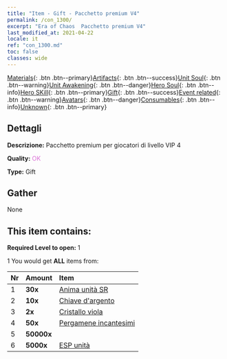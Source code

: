 ```yaml
---
title: "Item - Gift - Pacchetto premium V4"
permalink: /con_1300/
excerpt: "Era of Chaos  Pacchetto premium V4"
last_modified_at: 2021-04-22
locale: it
ref: "con_1300.md"
toc: false
classes: wide
---
```

 [Materials](/ItemsIT/){: .btn .btn--primary}[Artifacts](/ItemsIT/Artifacts/){: .btn .btn--success}[Unit Soul](/ItemsIT/UnitSoul/){: .btn .btn--warning}[Unit Awakening](/ItemsIT/UnitAwakening/){: .btn .btn--danger}[Hero Soul](/ItemsIT/HeroSoul/){: .btn .btn--info}[Hero SKill](/ItemsIT/HeroSkill/){: .btn .btn--primary}[Gift](/ItemsIT/Gift/){: .btn .btn--success}[Event related](/ItemsIT/Events/){: .btn .btn--warning}[Avatars](/ItemsIT/Avatars/){: .btn .btn--danger}[Consumables](/ItemsIT/Consumables/){: .btn .btn--info}[Unknown](/ItemsIT/Unknown/){: .btn .btn--primary}

## Dettagli
 **Descrizione:** Pacchetto premium per giocatori di livello VIP 4

 **Quality:** <span style="color: #DA70D6">OK</span>

 **Type:** Gift

## Gather

  None

## This item contains:

 **Required Level to open:** 1

 1 You would get **ALL** items  from:

  | Nr | Amount |     Item    |
  |:---|:-------|:------------|
  | 1 |  **30x** | [Anima unità SR](/it/Items/con_534/) |  | 
  | 2 |  **10x** | [Chiave d'argento](/it/Items/con_693/) |  | 
  | 3 |  **2x** | [Cristallo viola](/it/Items/con_720/) |  | 
  | 4 |  **50x** | [Pergamene incantesimi](/it/Items/con_694/) |  | 
  | 5 |  **50000x** | <i class="fas fa-coins"/> |  | 
  | 6 |  **5000x** | [ESP unità](/it/Items/con_902/) |  | 

